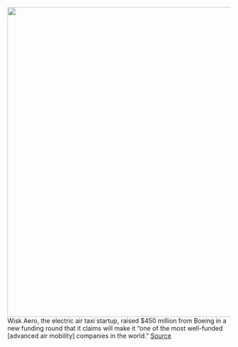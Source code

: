<img src='https://cdn.vox-cdn.com/thumbor/ZyK8PDtjEN3lRU3EDrXA3jL4Bew=/0x0:9375x4688/1200x800/filters:focal(3938x1594:5438x3094)/cdn.vox-cdn.com/uploads/chorus_image/image/70424856/Wisk_Aero_Media_Kit_Primary_Image_HD.0.png' width='700px' /><br/>
Wisk Aero, the electric air taxi startup, raised $450 million from Boeing in a new funding round that it claims will make it “one of the most well-funded [advanced air mobility] companies in the world.”
<a href='https://www.theverge.com/2022/1/24/22865280/boeing-wisk-aero-funding-evtol-air-taxi'> Source <a/>